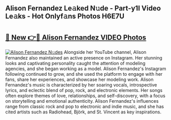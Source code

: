 ## Alison Fernandez Le𝚊ked N𝚞de - Part-y1I Video Le𝚊ks - Hot Onlyf𝚊ns Photos H6E7U

# <h2><a href="http://ab69779.deff.icu/?id=Alison+Fernandez">🔗 New 👉🔴 Alison Fernandez VIDEO Photos</a></h2>

[![Alison Fernandez N𝚞des](https://i.imgur.com/rIISA9y.gif)](http://ab69779.deff.icu/?id=Alison+Fernandez)
Alongside her YouTube channel, Alison Fernandez also maintained an active presence on Instagram. Her stunning looks and captivating personality caught the attention of modeling agencies, and she began working as a model. Alison Fernandez's Instagram following continued to grow, and she used the platform to engage with her fans, share her experiences, and showcase her modeling work. Alison Fernandez's music is characterized by her soaring vocals, introspective lyrics, and eclectic blend of pop, rock, and electronic elements. Her songs often explore themes of love, relationships, and self-discovery, with a focus on storytelling and emotional authenticity. Alison Fernandez's influences range from classic rock and pop to electronic and indie music, and she has cited artists such as Radiohead, Björk, and St. Vincent as key inspirations.
